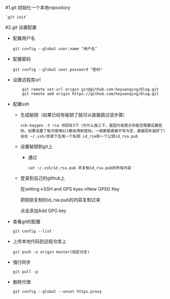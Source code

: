 #1.git 初始化一个本地repository

    `git init`

#2.git 设置配置

- 配置用户名

    `git config --global user.name "用户名"`

- 配置密码
    
    `git config --global user.password "密码"`

-  设置远程库url

    ```
        git remote set-url origin git@github.com:heyuanqing/blog.git 
        git remote add origin https://github.com/heyuanqing/blog.git
    ```



- 配置ssh

    - 生成秘钥（如果已经有秘钥了就可以直接跳过该步骤）
    
        `ssh-keygen -t rsa 并回车3下（为什么按三下，是因为有提示你是否需要设置密码，如果设置了每次使用Git都会用到密码，一般都是直接不写为空，直接回车就好了）会在 ~/.ssh/目录下生成一个私钥 id_rsa和一个公钥id_rsa.pub`

    - 设置秘钥到git上

        - 通过 
            
            `cat ~/.ssh/id_rsa.pub 并复制id_rsa.pub的所有内容`

    - 登录到自己的github上 
        
        在setting->SSH and GPS kyes->New GPSG Key
        
        把刚刚复制的id_rsa.pub的内容复制过来 

        点击添加Add GPG key

- 查看git的配置

    `git config --list`

- 上传本地代码到远程仓库上

    `git push -u origin master(指定分支) `

- 强行同步

    `git pull -p`


- 删除代理

    `git config --global --unset https.proxy`

